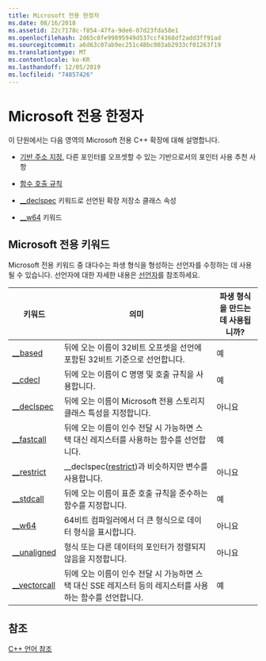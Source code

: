 ```yaml
---
title: Microsoft 전용 한정자
ms.date: 08/16/2018
ms.assetid: 22c7178c-f854-47fa-9de6-07d23fda58e1
ms.openlocfilehash: 2d65c0fe99895949d537ccf4368df2add3ff91ad
ms.sourcegitcommit: a6d63c07ab9ec251c48bc003ab2933cf01263f19
ms.translationtype: MT
ms.contentlocale: ko-KR
ms.lasthandoff: 12/05/2019
ms.locfileid: "74857426"
---
```

# <a name="microsoft-specific-modifiers"></a>Microsoft 전용 한정자

이 단원에서는 다음 영역의 Microsoft 전용 C++ 확장에 대해 설명합니다.

- [기반 주소 지정](based-addressing.md), 다른 포인터를 오프셋할 수 있는 기반으로서의 포인터 사용 추천 사항

- [함수 호출 규칙](calling-conventions.md)

- [__declspec](declspec.md) 키워드로 선언된 확장 저장소 클래스 속성

- [__w64](w64.md) 키워드

## <a name="microsoft-specific-keywords"></a>Microsoft 전용 키워드

Microsoft 전용 키워드 중 대다수는 파생 형식을 형성하는 선언자를 수정하는 데 사용될 수 있습니다. 선언자에 대한 자세한 내용은 [선언자](overview-of-declarators.md)를 참조하세요.

|키워드|의미|파생 형식을 만드는 데 사용됩니까?|
|-------------|-------------|---------------------------------|
|[__based](based-grammar.md)|뒤에 오는 이름이 32비트 오프셋을 선언에 포함된 32비트 기준으로 선언합니다.|예|
|[__cdecl](cdecl.md)|뒤에 오는 이름이 C 명명 및 호출 규칙을 사용합니다.|예|
|[__declspec](declspec.md)|뒤에 오는 이름이 Microsoft 전용 스토리지 클래스 특성을 지정합니다.|아니요|
|[__fastcall](fastcall.md)|뒤에 오는 이름이 인수 전달 시 가능하면 스택 대신 레지스터를 사용하는 함수를 선언합니다.|예|
|[__restrict](extension-restrict.md)|__declspec([restrict](restrict.md))과 비슷하지만 변수를 사용합니다.|아니요|
|[__stdcall](stdcall.md)|뒤에 오는 이름이 표준 호출 규칙을 준수하는 함수를 지정합니다.|예|
|[__w64](w64.md)|64비트 컴파일러에서 더 큰 형식으로 데이터 형식을 표시합니다.|아니요|
|[__unaligned](unaligned.md)|형식 또는 다른 데이터의 포인터가 정렬되지 않음을 지정합니다.|아니요|
|[__vectorcall](vectorcall.md)|뒤에 오는 이름이 인수 전달 시 가능하면 스택 대신 SSE 레지스터 등의 레지스터를 사용하는 함수를 선언합니다.|예|

## <a name="see-also"></a>참조

[C++ 언어 참조](cpp-language-reference.md)
